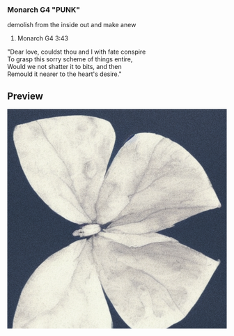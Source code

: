 ### Monarch G4 "PUNK"

demolish from the inside out and make anew

1. Monarch G4 3:43

"Dear love, couldst thou and I with fate conspire
<br>
To grasp this sorry scheme of things entire,
<br>
Would we not shatter it to bits, and then
<br>
Remould it nearer to the heart's desire."


## Preview

![](https://raw.githubusercontent.com/SYNHMN/MONARCH-G4/main/preview/Preview-1.png)